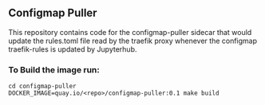 Configmap Puller
----------

This repository contains code for the configmap-puller sidecar that would update the rules.toml file read by the traefik proxy whenever the configmap traefik-rules is updated by Jupyterhub.


### To Build the image run:
```
cd configmap-puller
DOCKER_IMAGE=quay.io/<repo>/configmap-puller:0.1 make build
```
